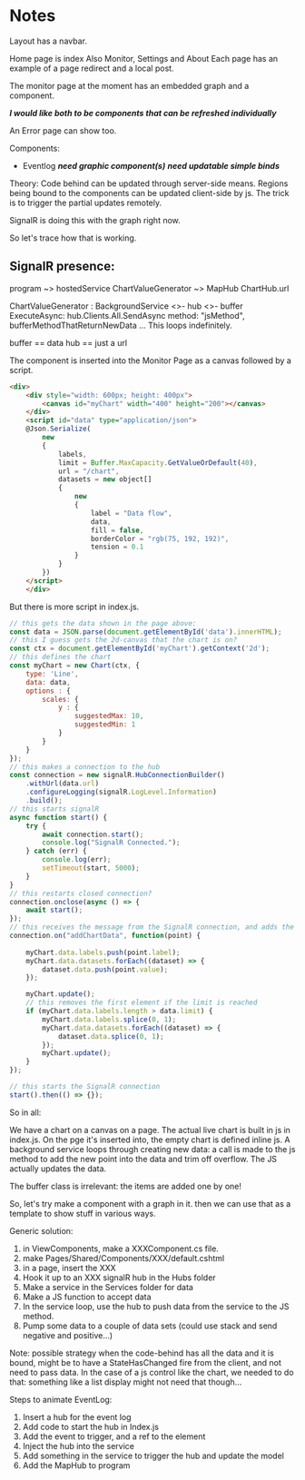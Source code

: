 # Notes

Layout has a navbar.

Home page is index
Also Monitor, Settings and About 
Each page has an example of a page redirect and a local post.

The monitor page at the moment has an embedded graph and a component.

***I would like both to be components that can be refreshed individually***

An Error page can show too.

Components:
- Eventlog
***need graphic component(s)***
***need updatable simple binds***

Theory: Code behind can be updated through server-side means. Regions being bound to the components can be updated client-side by js. The trick is to trigger the partial updates remotely.

SignalR is doing this with the graph right now.

So let's trace how that is working.

## SignalR presence:

program
~> hostedService ChartValueGenerator
~> MapHub ChartHub.url

ChartValueGenerator : BackgroundService
<>- hub
<>- buffer
ExecuteAsync:
    hub.Clients.All.SendAsync
        method: "jsMethod",
        bufferMethodThatReturnNewData ...
This loops indefinitely.

buffer == data
hub == just a url

The component is inserted into the Monitor Page as a canvas followed by a script.
```html
<div>
    <div style="width: 600px; height: 400px">
        <canvas id="myChart" width="400" height="200"></canvas>
    </div>
    <script id="data" type="application/json">
    @Json.Serialize(
        new
        {
            labels,
            limit = Buffer.MaxCapacity.GetValueOrDefault(40),
            url = "/chart",
            datasets = new object[]
            {
                new
                {
                    label = "Data flow",
                    data,
                    fill = false,
                    borderColor = "rgb(75, 192, 192)",
                    tension = 0.1
                }
            }
        })    
    </script>
    </div>
```    
But there is more script in index.js.

```js
// this gets the data shown in the page above:
const data = JSON.parse(document.getElementById('data').innerHTML);
// this I guess gets the 2d-canvas that the chart is on?
const ctx = document.getElementById('myChart').getContext('2d');
// this defines the chart
const myChart = new Chart(ctx, {
    type: 'Line',
    data: data,
    options : {
        scales: {
            y : {
                suggestedMax: 10,
                suggestedMin: 1
            }
        }
    }
});
// this makes a connection to the hub
const connection = new signalR.HubConnectionBuilder()
    .withUrl(data.url)
    .configureLogging(signalR.LogLevel.Information)
    .build();
// this starts signalR
async function start() {
    try {
        await connection.start();
        console.log("SignalR Connected.");
    } catch (err) {
        console.log(err);
        setTimeout(start, 5000);
    }
}
// this restarts closed connection?
connection.onclose(async () => {
    await start();
});
// this receives the message from the SignalR connection, and adds the new point to the data
connection.on("addChartData", function(point) {
    
    myChart.data.labels.push(point.label);
    myChart.data.datasets.forEach((dataset) => {
        dataset.data.push(point.value);
    });

    myChart.update();
    // this removes the first element if the limit is reached 
    if (myChart.data.labels.length > data.limit) {
        myChart.data.labels.splice(0, 1);
        myChart.data.datasets.forEach((dataset) => {
            dataset.data.splice(0, 1);
        });
        myChart.update();
    }
});

// this starts the SignalR connection
start().then(() => {});
```

So in all:

We have a chart on a canvas on a page. 
The actual live chart is built in js in index.js.
On the pge it's inserted into, the empty chart is defined inline js.
A background service loops through creating new data:
a call is made to the js method to add the new point into the data and trim off overflow.
The JS actually updates the data.

The buffer class is irrelevant: the items are added one by one!

So, let's try make a component with a graph in it. then we can use that as a template to show stuff in various ways.

Generic solution:

1. in ViewComponents, make a XXXComponent.cs file.
2. make Pages/Shared/Components/XXX/default.cshtml
3. in a page, insert the XXX
4. Hook it up to an XXX signalR hub in the Hubs folder 
5. Make a service in the Services folder for data
6. Make a JS function to accept data
7. In the service loop, use the hub to push data from the service to the JS method.
8. Pump some data to a couple of data sets (could use stack and send negative and positive...)

Note: possible strategy when the code-behind has all the data and it is bound, might be to have a StateHasChanged fire from the client, and not need to pass data. In the case of a js control like the chart, we needed to do that: something like a list display might not need that though...

Steps to animate EventLog:

1. Insert a hub for the event log
2. Add code to start the hub in Index.js
3. Add the event to trigger, and a ref to the element
4. Inject the hub into the service
5. Add something in the service to trigger the hub and update the model
6. Add the MapHub to program